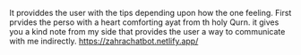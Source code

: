 It providdes the user with the tips depending upon how the one feeling.
First prvides the perso with a heart comforting ayat from th holy Qurn. 
it gives you a kind note from my side that provides the user a way to communicate with me indirectly. 
https://zahrachatbot.netlify.app/
